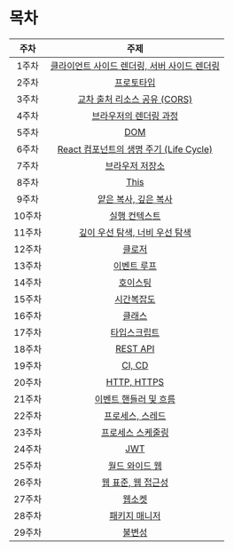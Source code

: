 # 목차

|  주차  |                              주제                               |
| :----: | :-------------------------------------------------------------: |
| 1주차  |  [클라이언트 사이드 렌더링, 서버 사이드 렌더링](./01_CSR_SSR)   |
| 2주차  |                  [프로토타입](./02_Prototype)                   |
| 3주차  |            [교차 출처 리소스 공유 (CORS)](./03_CORS)            |
| 4주차  |          [브라우저의 렌더링 과정](./04_Browser_Render)          |
| 5주차  |                         [DOM](./05_DOM)                         |
| 6주차  | [React 컴포넌트의 생명 주기 (Life Cycle)](./06_React_LifeCycle) |
| 7주차  |             [브라우저 저장소](./07_Browser_Storage)             |
| 8주차  |                        [This](./08_This)                        |
| 9주차  |         [얕은 복사, 깊은 복사](./09_Shallow_Deep_Copy)          |
| 10주차 |             [실행 컨텍스트](./10_Execution_Context)             |
| 11주차 |         [깊이 우선 탐색, 너비 우선 탐색](./11_DFS_BFS)          |
| 12주차 |                     [클로저](./12_Closure)                      |
| 13주차 |                 [이벤트 루프](./13_Event_Loop)                  |
| 14주차 |                    [호이스팅](./14_Hoisting)                    |
| 15주차 |               [시간복잡도](./15_Time_Complexity)                |
| 16주차 |                      [클래스](./16_Class)                       |
| 17주차 |                 [타입스크립트](./17_TypeScript)                 |
| 18주차 |                    [REST API](./18_REST_API)                    |
| 19주차 |                      [CI, CD](./19_CI_CD)                       |
| 20주차 |                 [HTTP, HTTPS](./20_HTTP_HTTPS)                  |
| 21주차 |        [이벤트 핸들러 및 흐름](./21_Event_Handler_Flow)         |
| 22주차 |             [프로세스, 스레드](./22_Process_Thread)             |
| 23주차 |          [프로세스 스케줄링](./23_Process_Scheduling)           |
| 24주차 |                         [JWT](./24_JWT)                         |
| 25주차 |              [월드 와이드 웹](./25_World_Wide_Web)              |
| 26주차 |       [웹 표준, 웹 접근성](./26_Web_Standards_Accessibility)       |
| 27주차 |       [웹소켓](./27_WebSocket)       |
|28주차|[패키지 매니저](./28_Package_Manager)|
|29주차|[불변성](./29_Immutability)|